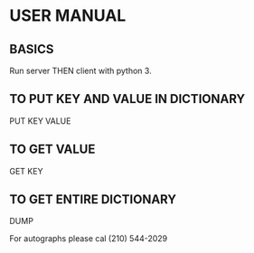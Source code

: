 # USER MANUAL
## BASICS
Run server THEN client with python 3.
## TO PUT KEY AND VALUE IN DICTIONARY 
PUT KEY VALUE
## TO GET VALUE
GET KEY
## TO GET ENTIRE DICTIONARY
DUMP

For autographs please cal (210) 544-2029